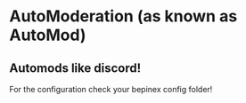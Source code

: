# AutoModeration (as known as AutoMod)
## Automods like discord!

For the configuration check your bepinex config folder!